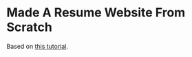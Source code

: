 Made A Resume Website From Scratch
=========
Based on [this tutorial](https://medium.com/p/991845147ec).
